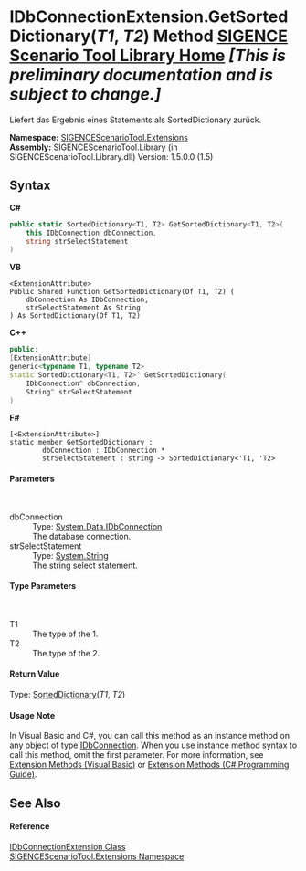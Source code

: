 # IDbConnectionExtension.GetSortedDictionary(*T1*, *T2*) Method <a href="https://github.com/ObiWanLansi/SIGENCE-Scenario-Tool">SIGENCE Scenario Tool Library Home</a> _**\[This is preliminary documentation and is subject to change.\]**_

Liefert das Ergebnis eines Statements als SortedDictionary zurück.

**Namespace:**&nbsp;<a href="f2af11f5-ae9d-3dcc-a4a9-ba07a037925f.md">SIGENCEScenarioTool.Extensions</a><br />**Assembly:**&nbsp;SIGENCEScenarioTool.Library (in SIGENCEScenarioTool.Library.dll) Version: 1.5.0.0 (1.5)

## Syntax

**C#**<br />
``` C#
public static SortedDictionary<T1, T2> GetSortedDictionary<T1, T2>(
	this IDbConnection dbConnection,
	string strSelectStatement
)

```

**VB**<br />
``` VB
<ExtensionAttribute>
Public Shared Function GetSortedDictionary(Of T1, T2) ( 
	dbConnection As IDbConnection,
	strSelectStatement As String
) As SortedDictionary(Of T1, T2)
```

**C++**<br />
``` C++
public:
[ExtensionAttribute]
generic<typename T1, typename T2>
static SortedDictionary<T1, T2>^ GetSortedDictionary(
	IDbConnection^ dbConnection, 
	String^ strSelectStatement
)
```

**F#**<br />
``` F#
[<ExtensionAttribute>]
static member GetSortedDictionary : 
        dbConnection : IDbConnection * 
        strSelectStatement : string -> SortedDictionary<'T1, 'T2> 

```


#### Parameters
&nbsp;<dl><dt>dbConnection</dt><dd>Type: <a href="http://msdn2.microsoft.com/en-us/library/bs16hf60" target="_blank">System.Data.IDbConnection</a><br />The database connection.</dd><dt>strSelectStatement</dt><dd>Type: <a href="http://msdn2.microsoft.com/en-us/library/s1wwdcbf" target="_blank">System.String</a><br />The string select statement.</dd></dl>

#### Type Parameters
&nbsp;<dl><dt>T1</dt><dd>The type of the 1.</dd><dt>T2</dt><dd>The type of the 2.</dd></dl>

#### Return Value
Type: <a href="http://msdn2.microsoft.com/en-us/library/f7fta44c" target="_blank">SortedDictionary</a>(*T1*, *T2*)<br />

#### Usage Note
In Visual Basic and C#, you can call this method as an instance method on any object of type <a href="http://msdn2.microsoft.com/en-us/library/bs16hf60" target="_blank">IDbConnection</a>. When you use instance method syntax to call this method, omit the first parameter. For more information, see <a href="http://msdn.microsoft.com/en-us/library/bb384936.aspx">Extension Methods (Visual Basic)</a> or <a href="http://msdn.microsoft.com/en-us/library/bb383977.aspx">Extension Methods (C# Programming Guide)</a>.

## See Also


#### Reference
<a href="e6d0fb25-75d3-383a-7631-9fa75e8987aa.md">IDbConnectionExtension Class</a><br /><a href="f2af11f5-ae9d-3dcc-a4a9-ba07a037925f.md">SIGENCEScenarioTool.Extensions Namespace</a><br />